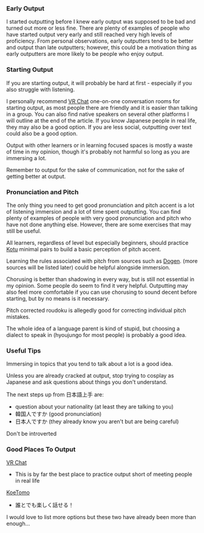 ### Early Output

I started outputting before I knew early output was supposed to be bad and turned out more or less fine. There are plenty of examples of people who have started output very early and still reached very high levels of proficiency. From personal observations, early outputters tend to be better and output than late outputters; however, this could be a motivation thing as early outputters are more likely to be people who enjoy output.

### Starting Output

If you are starting output, it will probably be hard at first - especially if you also struggle with listening. 

I personally recommend [VR Chat](VRChat.md) one-on-one conversation rooms for starting output, as most people there are friendly and it is easier than talking in a group. You can also find native speakers on several other platforms I will outline at the end of the article. If you know Japanese people in real life, they may also be a good option. If you are less social, outputting over text could also be a good option.

Output with other learners or in learning focused spaces is mostly a waste of time in my opinion, though it's probably not harmful so long as you are immersing a lot.

Remember to output for the sake of communication, not for the sake of getting better at output. 

### Pronunciation and Pitch

The only thing you need to get good pronunciation and pitch accent is a lot of listening immersion and a lot of time spent outputting. You can find plenty of examples of people with very good pronunciation and pitch who have not done anything else. However, there are some exercises that may still be useful.

All learners, regardless of level but especially beginners, should practice [Kotu](https://kotu.io/) minimal pairs to build a basic perception of pitch accent. 

Learning the rules associated with pitch from sources such as [Dogen](https://mega.nz/folder/sVEizTTb#Z_0QKuN2GyMphaK9w4-A5Q). (more sources will be listed later) could be helpful alongside immersion. 

Chorusing is better than shadowing in every way, but is still not essential in my opinion. Some people do seem to find it very helpful. Outputting may also feel more comfortable if you can use chorusing to sound decent before starting, but by no means is it necessary.

Pitch corrected roudoku is allegedly good for correcting individual pitch mistakes.

The whole idea of a language parent is kind of stupid, but choosing a dialect to speak in (hyoujungo for most people) is probably a good idea.

### Useful Tips

Immersing in topics that you tend to talk about a lot is a good idea.

Unless you are already cracked at output, stop trying to cosplay as Japanese and ask questions about things you don't understand. 

The next steps up from 日本語上手 are:
- question about your nationality (at least they are talking to you)
- 韓国人ですか (good pronunciation)
- 日本人ですか (they already know you aren't but are being careful)

Don't be introverted

### Good Places To Output

[VR Chat](https://hello.vrchat.com/)
- This is by far the best place to practice output short of meeting people in real life

[KoeTomo](https://koetomo.fun/)
- 誰とでも楽しく話せる！

I would love to list more options but these two have already been more than enough...
